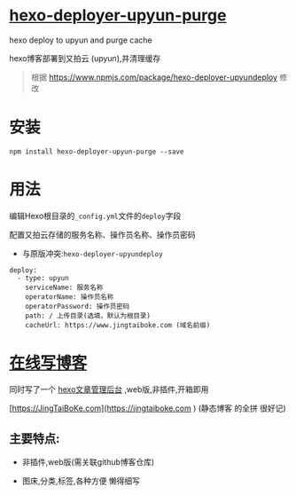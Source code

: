 # 	[hexo-deployer-upyun-purge](https://www.npmjs.com/package/hexo-deployer-upyun-purge )

hexo deploy to upyun and purge cache

hexo博客部署到又拍云 (upyun),并清理缓存

> 根据 https://www.npmjs.com/package/hexo-deployer-upyundeploy 修改


# 安装

```
npm install hexo-deployer-upyun-purge --save
```

# 用法

编辑Hexo根目录的`_config.yml`文件的`deploy`字段

配置又拍云存储的服务名称、操作员名称、操作员密码

* 与原版冲突:`hexo-deployer-upyundeploy`

```
deploy:
  - type: upyun
    serviceName: 服务名称
    operatorName: 操作员名称
    operatorPassword: 操作员密码
    path: / 上传目录(选填，默认为根目录)
    cacheUrl: https://www.jingtaiboke.com (域名前缀)
```

# [在线写博客](https://jingtaiboke.com )

同时写了一个 [hexo文章管理后台](https://jingtaiboke.com ) ,web版,非插件,开箱即用

[https://JingTaiBoKe.com](https://jingtaiboke.com )  (静态博客 的全拼 很好记)

## 主要特点:

* 非插件,web版(需关联github博客仓库)

* 图床,分类,标签,各种方便 懒得细写


